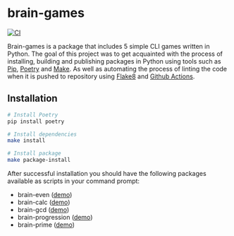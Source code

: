 # brain-games

[![CI](https://github.com/justpwned/python-project-lvl1/actions/workflows/ci.yml/badge.svg)](https://github.com/justpwned/python-project-lvl1/actions/workflows/ci.yml)

Brain-games is a package that includes 5 simple CLI games written in Python. The goal of this project was to get acquainted with the process of installing, building and publishing packages in Python using tools such as [Pip](https://pip.pypa.io/en/stable/), [Poetry](https://python-poetry.org/) and [Make](https://www.gnu.org/software/make/). As well as automating the process of linting the code when it is pushed to repository using [Flake8](https://flake8.pycqa.org/en/latest/) and [Github Actions](https://github.com/features/actions).

## Installation

```bash
# Install Poetry
pip install poetry

# Install dependencies
make install

# Install package
make package-install
```

After successful installation you should have the following packages available as scripts in your command prompt:

- brain-even ([demo](https://asciinema.org/a/KtHWVuOJWApI3N3a5dyCw5uCm))
- brain-calc ([demo](https://asciinema.org/a/DvaF7asVXi0IrPxMgpR6auzoY))
- brain-gcd ([demo](https://asciinema.org/a/VYPUb2vopzeaXByIoUFJLsh1X))
- brain-progression ([demo](https://asciinema.org/a/utA9w9CEUNBfpO4D2ozZAHXCB))
- brain-prime ([demo](https://asciinema.org/a/gSH74Uxhfion698WnSRj22YNX))
